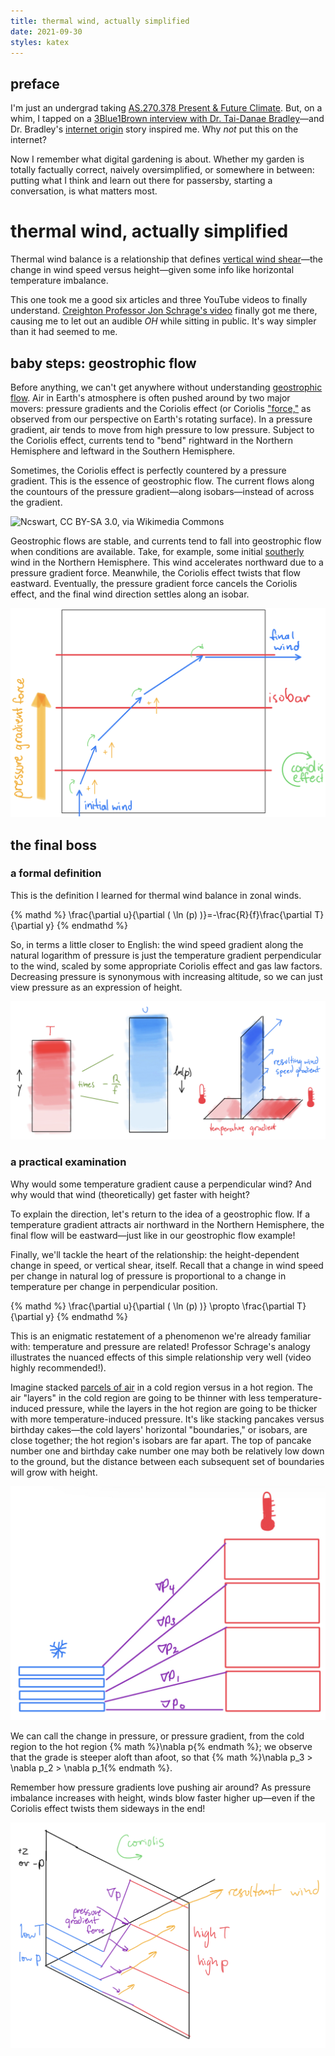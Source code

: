 ```yaml
---
title: thermal wind, actually simplified
date: 2021-09-30
styles: katex
---
```


## preface

I'm just an undergrad taking [AS.270.378 Present & Future Climate](https://e-catalogue.jhu.edu/course-descriptions/earth___planetary_sciences/#:~:text=AS.270.378.%C2%A0%C2%A0Present%20and%20Future%20Climate). But, on a whim, I tapped on a [3Blue1Brown interview with Dr. Tai-Danae Bradley](https://youtu.be/pvRY3r-b0QI)—and Dr. Bradley's [internet origin](https://www.math3ma.com/) story inspired me. Why *not* put this on the internet?

Now I remember what digital gardening is about. Whether my garden is totally factually correct, naively oversimplified, or somewhere in between: putting what I think and learn out there for passersby, starting a conversation, is what matters most.

# thermal wind, actually simplified

Thermal wind balance is a relationship that defines [vertical wind shear](https://cliffmass.blogspot.com/2017/05/wind-shear-when-atmospheric-seems-to-be.html)—the change in wind speed versus height—given some info like horizontal temperature imbalance.

This one took me a good six articles and three YouTube videos to finally understand. [Creighton Professor Jon Schrage's video](https://youtu.be/oFjdvoTIZpw) finally got me there, causing me to let out an audible *OH* while sitting in public. It's way simpler than it had seemed to me.

## baby steps: geostrophic flow

Before anything, we can't get anywhere without understanding [geostrophic flow](https://en.wikipedia.org/wiki/Geostrophic_current). Air in Earth's atmosphere is often pushed around by two major movers: pressure gradients and the Coriolis effect (or Coriolis ["force,"](https://en.wikipedia.org/wiki/Fictitious_force) as observed from our perspective on Earth's rotating surface). In a pressure gradient, air tends to move from high pressure to low pressure. Subject to the Coriolis effect, currents tend to "bend" rightward in the Northern Hemisphere and leftward in the Southern Hemisphere.

Sometimes, the Coriolis effect is perfectly countered by a pressure gradient. This is the essence of geostrophic flow. The current flows along the countours of the pressure gradient—along isobars—instead of across the gradient.

![[Ncswart](https://commons.wikimedia.org/wiki/File:Geostrophic_current.pdf), [CC BY-SA 3.0](https://creativecommons.org/licenses/by-sa/3.0), via Wikimedia Commons](https://upload.wikimedia.org/wikipedia/commons/thumb/d/dd/Geostrophic_current.pdf/page1-593px-Geostrophic_current.pdf.jpg)

Geostrophic flows are stable, and currents tend to fall into geostrophic flow when conditions are available. Take, for example, some initial [southerly](https://en.wikipedia.org/wiki/Wind_direction#:~:text=Wind%20direction%20is%20reported%20by%20the%20direction%20from%20which%20it%20originates.%20For%20example%2C%20a%20north%20or%20northerly%20wind%20blows%20from%20the%20north%20to%20the%20south) wind in the Northern Hemisphere. This wind accelerates northward due to a pressure gradient force. Meanwhile, the Coriolis effect twists that flow eastward. Eventually, the pressure gradient force cancels the Coriolis effect, and the final wind direction settles along an isobar.

![](/assets/geostrophic-flow.jpg)

## the final boss

### a formal definition

This is the definition I learned for thermal wind balance in zonal winds.

{% mathd %}
\frac{\partial u}{\partial ( \ln (p) )}=-\frac{R}{f}\frac{\partial T}{\partial y}
{% endmathd %}

So, in terms a little closer to English: the wind speed gradient along the natural logarithm of pressure is just the temperature gradient perpendicular to the wind, scaled by some appropriate Coriolis effect and gas law factors. Decreasing pressure is synonymous with increasing altitude, so we can just view pressure as an expression of height.

![remember! *y* refers to a horizontal direction here, while *p* is an expression of height](/assets/t-vs-u-gradients.jpg)

### a practical examination

Why would some temperature gradient cause a perpendicular wind? And why would that wind (theoretically) get faster with height?

To explain the direction, let's return to the idea of a geostrophic flow. If a temperature gradient attracts air northward in the Northern Hemisphere, the final flow will be eastward—just like in our geostrophic flow example!

Finally, we'll tackle the heart of the relationship: the height-dependent change in speed, or vertical shear, itself. Recall that a change in wind speed per change in natural log of pressure is proportional to a change in temperature per change in perpendicular position.

{% mathd %}
\frac{\partial u}{\partial ( \ln (p) )} \propto \frac{\partial T}{\partial y}
{% endmathd %}

This is an enigmatic restatement of a phenomenon we're already familiar with: temperature and pressure are related! Professor Schrage's analogy illustrates the nuanced effects of this simple relationship very well (video highly recommended!).

Imagine stacked [parcels of air](https://glossary.ametsoc.org/wiki/Air_parcel) in a cold region versus in a hot region. The air "layers" in the cold region are going to be thinner with less temperature-induced pressure, while the layers in the hot region are going to be thicker with more temperature-induced pressure. It's like stacking pancakes versus birthday cakes—the cold layers' horizontal "boundaries," or isobars, are close together; the hot region's isobars are far apart. The top of pancake number one and birthday cake number one may both be relatively low down to the ground, but the distance between each subsequent set of boundaries will grow with height.

![](/assets/increasing-pressure-gradient.jpg)

We can call the change in pressure, or pressure gradient, from the cold region to the hot region {% math %}\nabla p{% endmath %}; we observe that the grade is steeper aloft than afoot, so that {% math %}\nabla p_3 > \nabla p_2 > \nabla p_1{% endmath %}.

Remember how pressure gradients love pushing air around? As pressure imbalance increases with height, winds blow faster higher up—even if the Coriolis effect twists them sideways in the end!

![](/assets/p-gradients-wind-shear.jpg)

